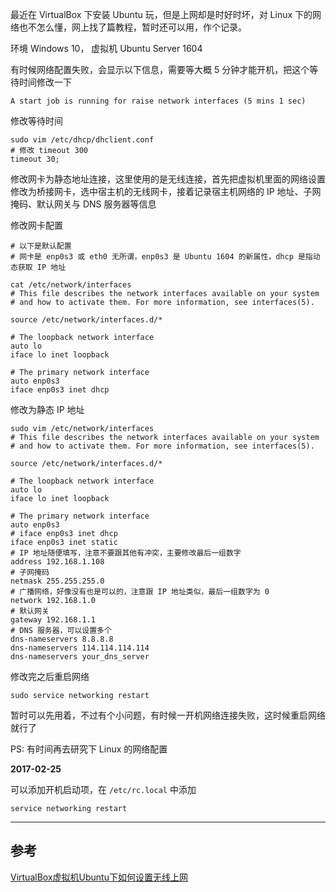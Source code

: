 <!-- title:VirtualBox 下 Ubuntu 设置上网 -->
<!-- keywords:Ubuntu -->

最近在 VirtualBox 下安装 Ubuntu 玩，但是上网却是时好时坏，对 Linux 下的网络也不怎么懂，网上找了篇教程，暂时还可以用，作个记录。

环境 Windows 10， 虚拟机 Ubuntu Server 1604

有时候网络配置失败，会显示以下信息，需要等大概 5 分钟才能开机，把这个等待时间修改一下

```
A start job is running for raise network interfaces (5 mins 1 sec)
```

修改等待时间

```shell
sudo vim /etc/dhcp/dhclient.conf
# 修改 timeout 300 
timeout 30;
```

修改网卡为静态地址连接，这里使用的是无线连接，首先把虚拟机里面的网络设置修改为桥接网卡，选中宿主机的无线网卡，接着记录宿主机网络的 IP 地址、子网掩码、默认网关与 DNS 服务器等信息

修改网卡配置

```shell
# 以下是默认配置
# 网卡是 enp0s3 或 eth0 无所谓，enp0s3 是 Ubuntu 1604 的新属性，dhcp 是指动态获取 IP 地址

cat /etc/network/interfaces
# This file describes the network interfaces available on your system
# and how to activate them. For more information, see interfaces(5).

source /etc/network/interfaces.d/*

# The loopback network interface
auto lo
iface lo inet loopback

# The primary network interface
auto enp0s3
iface enp0s3 inet dhcp
```

修改为静态 IP 地址

```shell
sudo vim /etc/network/interfaces
# This file describes the network interfaces available on your system
# and how to activate them. For more information, see interfaces(5).

source /etc/network/interfaces.d/*

# The loopback network interface
auto lo
iface lo inet loopback

# The primary network interface
auto enp0s3
# iface enp0s3 inet dhcp
iface enp0s3 inet static
# IP 地址随便填写，注意不要跟其他有冲突，主要修改最后一组数字
address 192.168.1.108
# 子网掩码
netmask 255.255.255.0
# 广播网络，好像没有也是可以的，注意跟 IP 地址类似，最后一组数字为 0
network 192.168.1.0
# 默认网关
gateway 192.168.1.1
# DNS 服务器，可以设置多个
dns-nameservers 8.8.8.8
dns-nameservers 114.114.114.114
dns-nameservers your_dns_server
```

修改完之后重启网络

```shell
sudo service networking restart
```

暂时可以先用着，不过有个小问题，有时候一开机网络连接失败，这时候重启网络就行了

PS: 有时间再去研究下 Linux 的网络配置

**2017-02-25**

可以添加开机启动项，在 `/etc/rc.local` 中添加

```shell
service networking restart
```

---

## 参考

[VirtualBox虚拟机Ubuntu下如何设置无线上网](http://www.linuxidc.com/Linux/2016-07/133301.htm)